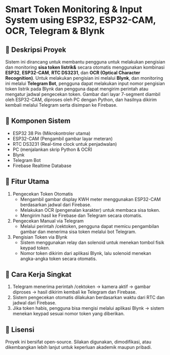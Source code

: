 # Smart Token Monitoring & Input System using ESP32, ESP32-CAM, OCR, Telegram & Blynk

## 📌 Deskripsi Proyek
Sistem ini dirancang untuk membantu pengguna untuk melakukan pengisian dan monitoring **sisa token listrik&** secara otomatis menggunakan kombinasi **ESP32**, **ESP32-CAM**, **RTC DS3231**, dan **OCR (Optical Character Recognition)**.
Untuk melakukan pengisian ini melalui **Blynk**, dan monitoring ini melalui **Telegram Bot**, pengguna dapat melakukan input nomor pengisian token listrik pada Blynk dan pengguna dapat mengirim perintah atau mengatur jadwal pengecekan token. Gambar dari layar 7-segment diambil oleh ESP32-CAM, diproses oleh PC dengan Python, dan hasilnya dikirim kembali melalui Telegram serta disimpan ke Firebase.

## 🧩 Komponen Sistem
- ESP32 38 Pin (Mikrokontroler utama)
- ESP32-CAM (Pengambil gambar layar meteran)
- RTC DS3231 (Real-time clock untuk penjadwalan)
- PC (menjalankan skrip Python & OCR)
- Blynk
- Telegram Bot
- Firebase Realtime Database

## 🚀 Fitur Utama
1. Pengecekan Token Otomatis
   - Mengambil gambar display KWH meter menggunakan ESP32-CAM berdasarkan jadwal dari Firebase.
   - Melakukan OCR (pengenalan karakter) untuk membaca sisa token.
   - Mengirim hasil ke Firebase dan Telegram secara otomatis.
2. Pengecekan Manual via Telegram
   - Melalui perintah /cektoken, pengguna dapat memicu pengambilan gambar dan menerima sisa token melalui bot Telegram.
3. Pengisian Token via Blynk
   - Sistem menggunakan relay dan solenoid untuk menekan tombol fisik keypad token.
   - Nomor token dikirim dari aplikasi Blynk, lalu solenoid menekan angka-angka token secara otomatis.

## 📲 Cara Kerja Singkat
1. Telegram menerima perintah /cektoken → kamera aktif → gambar diproses → hasil dikirim kembali ke Telegram dan Firebase.
2. Sistem pengecekan otomatis dilakukan berdasarkan waktu dari RTC dan jadwal dari Firebase.
3. Jika token habis, pengguna bisa mengisi melalui aplikasi Blynk → sistem menekan keypad sesuai nomor token yang diberikan.

## 📎 Lisensi
Proyek ini bersifat open-source. Silakan digunakan, dimodifikasi, atau dikembangkan lebih lanjut untuk keperluan akademik maupun pribadi.
